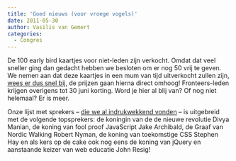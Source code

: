 ```yaml
---
title: 'Goed nieuws (voor vroege vogels)'
date: 2011-05-30
author: Vasilis van Gemert
categories:
  - Congres
---
```


De 100 early bird kaartjes voor niet-leden zijn verkocht. Omdat dat veel sneller ging dan gedacht hebben we besloten om er nog 50 vrij te geven. We nemen aan dat deze kaartjes in een mum van tijd uitverkocht zullen zijn, [wees er dus snel bij](http://fronteers.nl/congres/2011/tickets), de prijzen gaan hierna direct omhoog! Fronteers-leden krijgen overigens tot 30 juni korting. Word je hier al blij van? Of nog niet helemaal? Er is meer.

Onze lijst met sprekers – [die we al indrukwekkend vonden](/blog/2011/03/kaartverkoop-fronteers-2011-begonnen) – is uitgebreid met de volgende topsprekers: de koningin van de de nieuwe revolutie Divya Manian, de koning van fool proof JavaScript Jake Archibald, de Graaf van Nordic Walking Robert Nyman, de koning van toekomstige CSS Stephen Hay en als kers op de cake ook nog eens de koning van jQuery en aanstaande keizer van web educatie John Resig!
